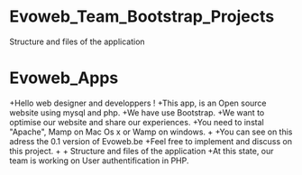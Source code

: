 Evoweb_Team_Bootstrap_Projects
==============================

Structure and files of the application

Evoweb_Apps
 ===========
 
+Hello web designer and developpers !
+This app, is an Open source website using mysql and php.
+We have use Bootstrap.
+We want to optimise our website and share our experiences.
+You need to instal "Apache", Mamp on Mac Os x or Wamp on windows.
+
+You can see on this adress the 0.1 version of Evoweb.be
+Feel free to implement and discuss on this project.
+
+
 Structure and files of the application
+At this state, our team is working on User authentification in PHP.

